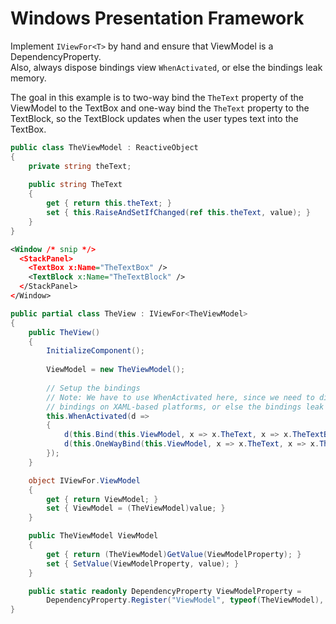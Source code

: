 # Windows Presentation Framework

Implement `IViewFor<T>` by hand and ensure that ViewModel is a DependencyProperty.  
Also, always dispose bindings view `WhenActivated`, or else the bindings leak memory.
  
The goal in this example is to two-way bind the `TheText` property of the
ViewModel to the TextBox and one-way bind the `TheText` property to the TextBlock, 
so the TextBlock updates when the user types text into the TextBox.
  
```csharp
public class TheViewModel : ReactiveObject
{
    private string theText;
    
    public string TheText
    {
        get { return this.theText; }
        set { this.RaiseAndSetIfChanged(ref this.theText, value); }
    }
}
```

```xml
<Window /* snip */>
  <StackPanel>
    <TextBox x:Name="TheTextBox" />
    <TextBlock x:Name="TheTextBlock" />
  </StackPanel>
</Window>
```

```csharp
public partial class TheView : IViewFor<TheViewModel>
{
    public TheView()
    {
        InitializeComponent();
        
        ViewModel = new TheViewModel();
        
        // Setup the bindings
        // Note: We have to use WhenActivated here, since we need to dispose the
        // bindings on XAML-based platforms, or else the bindings leak memory.
        this.WhenActivated(d =>
        {
            d(this.Bind(this.ViewModel, x => x.TheText, x => x.TheTextBox.Text));
            d(this.OneWayBind(this.ViewModel, x => x.TheText, x => x.TheTextBlock.Text));
        });
    }

    object IViewFor.ViewModel
    {
        get { return ViewModel; }
        set { ViewModel = (TheViewModel)value; }
    }

    public TheViewModel ViewModel
    {
        get { return (TheViewModel)GetValue(ViewModelProperty); }
        set { SetValue(ViewModelProperty, value); }
    }

    public static readonly DependencyProperty ViewModelProperty =
        DependencyProperty.Register("ViewModel", typeof(TheViewModel), typeof(TheView));
}
```
